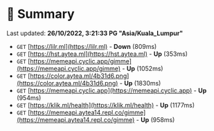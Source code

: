# 📖 Summary
Last updated: **26/10/2022, 3:21:33 PG "Asia/Kuala_Lumpur"**

- `GET` [https://lilr.ml](https://lilr.ml) - **Down** (809ms)
- `GET` [https://hst.aytea.ml](https://hst.aytea.ml) - **Up** (353ms)
- `GET` [https://memeapi.cyclic.app/gimme](https://memeapi.cyclic.app/gimme) - **Up** (1052ms)
- `GET` [https://color.aytea.ml/4b31d6.png](https://color.aytea.ml/4b31d6.png) - **Up** (1830ms)
- `GET` [https://memeapi.cyclic.app](https://memeapi.cyclic.app) - **Up** (954ms)
- `GET` [https://klik.ml/health](https://klik.ml/health) - **Up** (1177ms)
- `GET` [https://memeapi.aytea14.repl.co/gimme](https://memeapi.aytea14.repl.co/gimme) - **Up** (958ms)
